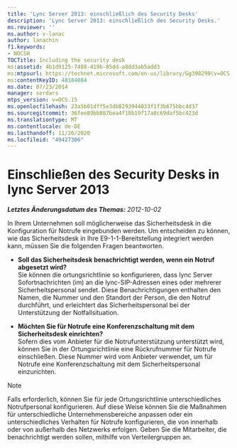 ```yaml
---
title: 'Lync Server 2013: einschließlich des Security Desks'
description: 'Lync Server 2013: einschließlich des Security Desks.'
ms.reviewer: ''
ms.author: v-lanac
author: lanachin
f1.keywords:
- NOCSH
TOCTitle: Including the security desk
ms:assetid: 4b1d9125-7488-419b-85dd-a8dd3ab5add3
ms:mtpsurl: https://technet.microsoft.com/en-us/library/Gg398299(v=OCS.15)
ms:contentKeyID: 48184084
ms.date: 07/23/2014
manager: serdars
mtps_version: v=OCS.15
ms.openlocfilehash: 23a5b01dff5e3db8293944033f1f3b675bbc4d37
ms.sourcegitcommit: 36fee89bb887bea4f18b19f17a8c69daf5bc423d
ms.translationtype: MT
ms.contentlocale: de-DE
ms.lasthandoff: 11/26/2020
ms.locfileid: "49427306"
---
```

# <a name="including-the-security-desk-in-lync-server-2013"></a>Einschließen des Security Desks in lync Server 2013

<div data-xmlns="http://www.w3.org/1999/xhtml">

<div class="topic" data-xmlns="http://www.w3.org/1999/xhtml" data-msxsl="urn:schemas-microsoft-com:xslt" data-cs="https://msdn.microsoft.com/">

<div data-asp="https://msdn2.microsoft.com/asp">



</div>

<div id="mainSection">

<div id="mainBody">

<span> </span>

_**Letztes Änderungsdatum des Themas:** 2012-10-02_

In Ihrem Unternehmen soll möglicherweise das Sicherheitsdesk in die Konfiguration für Notrufe eingebunden werden. Um entscheiden zu können, wie das Sicherheitsdesk in Ihre E9-1-1-Bereitstellung integriert werden kann, müssen Sie die folgenden Fragen beantworten.

  - **Soll das Sicherheitsdesk benachrichtigt werden, wenn ein Notruf abgesetzt wird?**  
    Sie können die ortungsrichtlinie so konfigurieren, dass lync Server Sofortnachrichten (im) an die lync-SIP-Adressen eines oder mehrerer Sicherheitspersonal sendet. Diese Benachrichtigungen enthalten den Namen, die Nummer und den Standort der Person, die den Notruf durchführt, und erleichtert das Sicherheitspersonal bei der Unterstützung der Notfallsituation.

<!-- end list -->

  - **Möchten Sie für Notrufe eine Konferenzschaltung mit dem Sicherheitsdesk einrichten?**  
    Sofern dies vom Anbieter für die Notrufunterstützung unterstützt wird, können Sie in der Ortungsrichtlinie eine Rückrufnummer für Notrufe einschließen. Diese Nummer wird vom Anbieter verwendet, um für Notrufe eine Konferenzschaltung mit dem Sicherheitspersonal einzurichten.

<div>


> [!NOTE]  
> Falls erforderlich, können Sie für jede Ortungsrichtlinie unterschiedliches Notrufpersonal konfigurieren. Auf diese Weise können Sie die Maßnahmen für unterschiedliche Unternehmensbereiche anpassen oder ein unterschiedliches Verhalten für Notrufe konfigurieren, die von innerhalb oder von außerhalb des Netzwerks erfolgen. Geben Sie die Mitarbeiter, die benachrichtigt werden sollen, mithilfe von Verteilergruppen an.



</div>

</div>

<span> </span>

</div>

</div>

</div>

